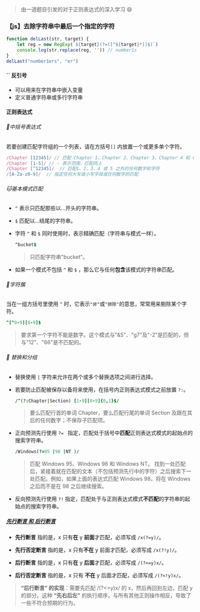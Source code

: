 > 由一道题目引发的对于正则表达式的深入学习 😄
### 【js】去除字符串中最后一个指定的字符
```javascript
function delLast(str, target) {
    let reg = new RegExp(`${target}(?=([^${target}*])$)`)
    console.log(str.replace(reg, '')) // number1s
}
delLast("number1ers", "er")
```

#### `` 反引号
- 可以用来在字符串中嵌入变量
- 定义普通字符串或多行字符串

#### 正则表达式
###### 🐰中括号表达式
若要创建匹配字符组的一个列表，请在方括号`[]` 内放置一个或更多单个字符。
```javascript
/Chapter [12345]/ // 匹配 Chapter 1、Chapter 2、Chapter 3、Chapter 4 和 Chapter 5
/Chapter [1-5]/ // - 表示范围，匹配同上
/Chapter [^12345]/  // 匹配1、2、3、4 或 5 之外的任何数字和字符
/[A-Za-z0-9]/  // 指定任何大写或小写字母或任何数字的匹配
```
###### 🐱基本模式匹配
- `^` 表示只匹配那些以...开头的字符串。
- `$` 匹配以...结尾的字符串。

- 字符 `^` 和 `$` 同时使用时，表示精确匹配（字符串与模式一样）。
	```j
	^bucket$
	```
	> 只匹配字符串"bucket"。
	
- 如果一个模式不包括 `^` 和 `$` ，那么它与任何**包含**该模式的字符串匹配。

###### 🐻字符簇
当在一组方括号里使用 `^` 时，它表示`"非"`或`"排除"`的意思，常常用来剔除某个字符。
```j
^[^0-9][0-9]$
```
> 要求第一个字符不能是数字。这个模式与"&5"、"g7"及"-2"是匹配的，但与"12"、"66"是不匹配的。

###### 🐶 替换和分组
- 替换使用 `|` 字符来允许在两个或多个替换选项之间进行选择。
- 若要防止匹配被保存以备将来使用，在括号内正则表达式模式之前放置 `?:`。
	```j
	/^(?:Chapter|Section) [1-9][0-9]{0,1}$/
	```
	> 要么匹配行首的单词 Chapter，要么匹配行尾的单词 Section 及跟在其后的任何数字；不保存子匹配项。
	
- 正向预测先行使用 `?= ` 指定，匹配处于括号中**匹配**正则表达式模式的起始点的搜索字符串。
	```j
	/Windows(?=95 |98 |NT )/
	```
	> 匹配 Windows 95、Windows 98 和 Windows NT。
	找到一处匹配后，紧接着就在匹配的文本（不包括预测先行中的字符）之后搜索下一处匹配。例如，如果上面的表达式匹配 Windows 98，将在 Windows 之后而不是在 98 之后继续搜索。
	
- 反向预测先行使用 `?!` 指定，匹配处于与正则表达式模式**不匹配**的字符串的起始点的搜索字符串。

##### [先行断言 和 后行断言](https://www.cnblogs.com/justart/p/8158531.html)
- **先行断言** 指的是，x 只有**在** y **前面**才匹配，必须写成 `/x(?=y)/`。
-  **先行否定断言** 指的是，x 只有**不在** y 前面才匹配，必须写成 `/x(?!y)/`。

- **后行断言** 指的是，x 只有**在** y **后面**才匹配，必须写成 `/(?<=y)x/`。
- **后行否定断言** 指的是，x 只有 **不在** y 后面才匹配，必须写成 `/(?<!y)x/`。
> **“后行断言” 的实现**：需要先匹配 /(?<=y)x/ 的 x，然后再回到左边，匹配 y 的部分。这种 **“先右后左”** 的执行顺序，与所有其他正则操作相反，导致了一些不符合预期的行为。
